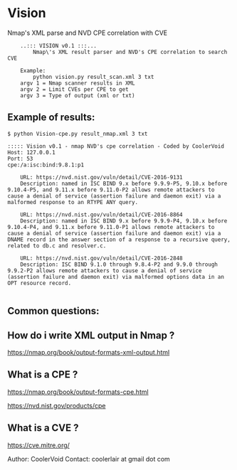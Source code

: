 # Vision
Nmap's XML parse and NVD CPE correlation with CVE

```
	..::: VISION v0.1 :::... 
        Nmap\'s XML result parser and NVD's CPE correlation to search CVE
	
	Example:
		python vision.py result_scan.xml 3 txt
	argv 1 = Nmap scanner results in XML
	argv 2 = Limit CVEs per CPE to get
	argv 3 = Type of output (xml or txt)
```

## Example of results:
```
$ python Vision-cpe.py result_nmap.xml 3 txt

::::: Vision v0.1 - nmap NVD's cpe correlation - Coded by CoolerVoid
Host: 127.0.0.1
Port: 53
cpe:/a:isc:bind:9.8.1:p1

	URL: https://nvd.nist.gov/vuln/detail/CVE-2016-9131
	Description: named in ISC BIND 9.x before 9.9.9-P5, 9.10.x before 9.10.4-P5, and 9.11.x before 9.11.0-P2 allows remote attackers to cause a denial of service (assertion failure and daemon exit) via a malformed response to an RTYPE ANY query.

	URL: https://nvd.nist.gov/vuln/detail/CVE-2016-8864
	Description: named in ISC BIND 9.x before 9.9.9-P4, 9.10.x before 9.10.4-P4, and 9.11.x before 9.11.0-P1 allows remote attackers to cause a denial of service (assertion failure and daemon exit) via a DNAME record in the answer section of a response to a recursive query, related to db.c and resolver.c.

	URL: https://nvd.nist.gov/vuln/detail/CVE-2016-2848
	Description: ISC BIND 9.1.0 through 9.8.4-P2 and 9.9.0 through 9.9.2-P2 allows remote attackers to cause a denial of service (assertion failure and daemon exit) via malformed options data in an OPT resource record.


```

## Common questions:

## How do i write XML output in Nmap ?
https://nmap.org/book/output-formats-xml-output.html

## What is a CPE  ?

https://nmap.org/book/output-formats-cpe.html

https://nvd.nist.gov/products/cpe

## What is a CVE ?

https://cve.mitre.org/


Author: CoolerVoid Contact: coolerlair at gmail dot com

